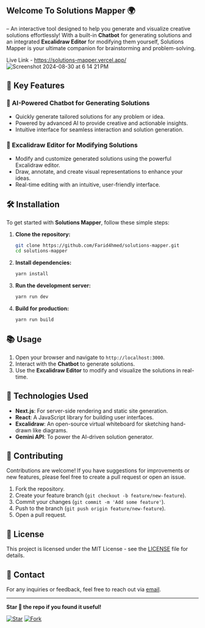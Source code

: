 ## Welcome To Solutions Mapper 🌍
– An interactive tool designed to help you generate and visualize creative solutions effortlessly! With a built-in **Chatbot** for generating solutions and an integrated **Excalidraw Editor** for modifying them yourself, Solutions Mapper is your ultimate companion for brainstorming and problem-solving.

Live Link - https://solutions-mapper.vercel.app/
![Screenshot 2024-08-30 at 6 14 21 PM](https://github.com/user-attachments/assets/8afffdb3-0097-47f1-9ef6-4ae4b8be4d4b)



## 🚀 Key Features

### 💬 AI-Powered Chatbot for Generating Solutions
- Quickly generate tailored solutions for any problem or idea.
- Powered by advanced AI to provide creative and actionable insights.
- Intuitive interface for seamless interaction and solution generation.

### 🎨 Excalidraw Editor for Modifying Solutions
- Modify and customize generated solutions using the powerful Excalidraw editor.
- Draw, annotate, and create visual representations to enhance your ideas.
- Real-time editing with an intuitive, user-friendly interface.


## 🛠️ Installation

To get started with **Solutions Mapper**, follow these simple steps:

1. **Clone the repository:**

    ```bash
    git clone https://github.com/Farid4hmed/solutions-mapper.git
    cd solutions-mapper
    ```

2. **Install dependencies:**

    ```bash
    yarn install
    ```

3. **Run the development server:**

    ```bash
    yarn run dev
    ```

4. **Build for production:**

    ```bash
    yarn run build
    ```

## 📚 Usage

1. Open your browser and navigate to `http://localhost:3000`.
2. Interact with the **Chatbot** to generate solutions.
3. Use the **Excalidraw Editor** to modify and visualize the solutions in real-time.

## 🤖 Technologies Used

- **Next.js**: For server-side rendering and static site generation.
- **React**: A JavaScript library for building user interfaces.
- **Excalidraw**: An open-source virtual whiteboard for sketching hand-drawn like diagrams.
- **Gemini API**: To power the AI-driven solution generator.

## 🙌 Contributing

Contributions are welcome! If you have suggestions for improvements or new features, please feel free to create a pull request or open an issue.

1. Fork the repository.
2. Create your feature branch (`git checkout -b feature/new-feature`).
3. Commit your changes (`git commit -m 'Add some feature'`).
4. Push to the branch (`git push origin feature/new-feature`).
5. Open a pull request.

## 📄 License

This project is licensed under the MIT License - see the [LICENSE](LICENSE) file for details.

## 📧 Contact

For any inquiries or feedback, feel free to reach out via [email](mailto:faridahmed@example.com).

---

**Star 🌟 the repo if you found it useful!**

[![Star](https://img.shields.io/github/stars/Farid4hmed/solutions-mapper.svg?style=social)](https://github.com/Farid4hmed/solutions-mapper/stargazers) [![Fork](https://img.shields.io/github/forks/Farid4hmed/solutions-mapper.svg?style=social)](https://github.com/Farid4hmed/solutions-mapper/network/members)
